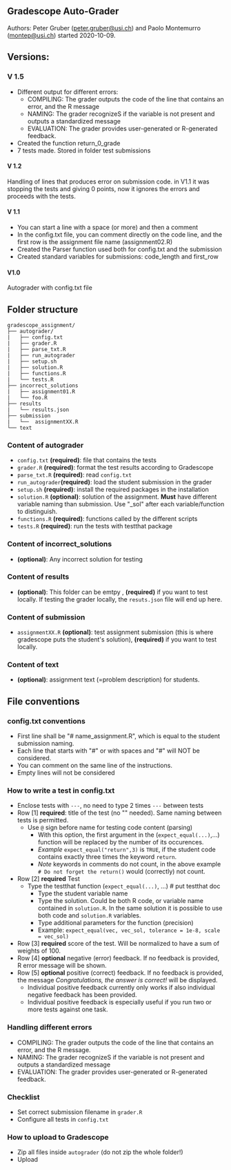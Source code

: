## Gradescope Auto-Grader
Authors: Peter Gruber (peter.gruber@usi.ch) and Paolo Montemurro (montep@usi.ch) started 2020-10-09.

## Versions:

### V 1.5
- Different output for different errors:
	- COMPILING: The grader outputs the code of the line that contains an error, and the R message
	- NAMING: The grader recognizeS if the variable is not present and outputs a standardized message 
	- EVALUATION: The grader provides user-generated or R-generated feedback.
- Created the function return_0_grade
- 7 tests made. Stored in folder test submissions

#### V 1.2
Handling of lines that produces error on submission code. in V1.1 it was stopping the tests and giving 0 points, now it ignores the errors and proceeds with the tests.

#### V 1.1
-	You can start a line with a space (or more) and then a comment
-	In the config.txt file, you can comment directly on the code line, and the first row is the assignment file name (assignment02.R)
-	Created the Parser function used both for config.txt and the submission
-	Created standard variables for submissions: code_length and first_row

#### V1.0
Autograder with config.txt file

## Folder structure
```
gradescope_assignment/
├── autograder/
|	├── config.txt
|	├── grader.R
|	├── parse_txt.R
|	├── run_autograder
|	├── setup.sh
|	├── solution.R
|	├── functions.R
|	└── tests.R
├── incorrect_solutions
|	├── assignment01.R
|	└── foo.R
├── results
|	└── results.json
├── submission
|	└──  assignmentXX.R
└── text
```
### Content of autograder
- `config.txt` **(required)**: file that contains the tests
- `grader.R` **(required)**: format the test results according to Gradescope
- `parse_txt.R` **(required)**: read `config.txt`
- `run_autograder`**(required)**: load the student submission in the grader
- `setup.sh` **(required)**: install the required packages in the installation
- `solution.R` **(optional)**: solution of the assignment. **Must** have different variable naming than submission. Use "\_sol" after each variable/function to distinguish.
- `functions.R` **(required)**: functions called by the different scripts 
- `tests.R` **(required)**: run the tests with testthat package

### Content of incorrect_solutions
- **(optional)**: Any incorrect solution for testing

### Content of results
- **(optional)**: This folder can be emtpy , **(required)** if you want to test locally. If testing the grader locally, the `resuts.json` file will end up here.

### Content of submission
- `assignmentXX.R` **(optional)**: test assignment submission (this is where gradescope puts the student's solution), **(required)** if you want to test locally.

### Content of text
- **(optional)**: assignment text (=problem description) for students.


## File conventions
### config.txt conventions
- First line shall be "# name_assignment.R", which is equal to the student submission naming.
- Each line that starts with "#" or with spaces and "#" will NOT be considered.
- You can comment on the same line of the instructions.
- Empty lines will not be considered

### How to write a test in config.txt
- Enclose tests with `---`, no need to type 2 times `---` between tests
- Row [1] **required**: title of the test (no "" needed). Same naming between tests is permitted.
	- Use `@` sign before name for testing code content (parsing) 
		- With this option, the first argument in the   (`expect_equal(...)`,...) function will be replaced by the number of its occurences. 
		- *Example* `expect_equal("return",3)` is `TRUE`, if the student code contains exactly three times the keyword `return`.
		- *Note* keywords in comments do not count, in the above example `# Do not forget the return()` would (correctly) not count.
- Row [2] **required** Test
	- Type the testthat function (`expect_equal(...)`, ...) # put testthat doc
		- Type the student variable name 
		- Type the solution. Could be both R code, or variable name contained in `solution.R`. In the same solution it is possible to use both code and `solution.R` variables. 
		- Type additional parameters for the function (precision)
		- Example: `expect_equal(vec, vec_sol, tolerance = 1e-8, scale = vec_sol)`
- Row [3] **required** score of the test. Will be normalized to have a sum of weights of 100.
- Row [4] **optional** negative (error) feedback. If no feedback is provided, R error message will be shown.
- Row [5] **optional** positive (correct) feedback. If no feedback is provided, the message *Congratulations, the answer is correct!* will be displayed. 
	- Individual positive feedback currently only works if also individual negative feedback has been provided. 
	- Individual positive feedback is especially useful if you run two or more tests against one task.

### Handling different errors
- COMPILING: The grader outputs the code of the line that contains an error, and the R message.
- NAMING: The grader recognizeS if the variable is not present and outputs a standardized message 
- EVALUATION: The grader provides user-generated or R-generated feedback.


### Checklist
- Set correct submission filename in `grader.R`
- Configure all tests in `config.txt`

### How to upload to Gradescope
- Zip all files inside `autograder` (do not zip the whole folder!)
- Upload
